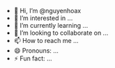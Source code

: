 - 👋 Hi, I’m @nguyenhoax
- 👀 I’m interested in ...
- 🌱 I’m currently learning ...
- 💞️ I’m looking to collaborate on ...
- 📫 How to reach me ...
- 😄 Pronouns: ...
- ⚡ Fun fact: ...

<!---
nguyenhoax/nguyenhoax is a ✨ special ✨ repository because its `README.md` (this file) appears on your GitHub profile.
You can click the Preview link to take a look at your changes.
--->

